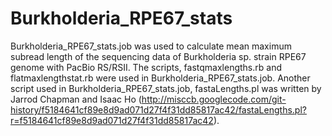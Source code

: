 Burkholderia_RPE67_stats
========================
Burkholderia_RPE67_stats.job was used to calculate mean maximum subread length of the sequencing data of Burkholderia sp. strain RPE67 genome with PacBio RS/RSII.  The scripts, fastqmaxlengths.rb and flatmaxlengthstat.rb were used in Burkholderia_RPE67_stats.job. Another script used in Burkholderia_RPE67_stats.job, fastaLengths.pl was written by Jarrod Chapman and Isaac Ho (http://misccb.googlecode.com/git-history/f5184641cf89e8d9ad071d27f4f31dd85817ac42/fastaLengths.pl?r=f5184641cf89e8d9ad071d27f4f31dd85817ac42).
